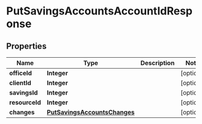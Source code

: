 # PutSavingsAccountsAccountIdResponse

## Properties
Name | Type | Description | Notes
------------ | ------------- | ------------- | -------------
**officeId** | **Integer** |  |  [optional]
**clientId** | **Integer** |  |  [optional]
**savingsId** | **Integer** |  |  [optional]
**resourceId** | **Integer** |  |  [optional]
**changes** | [**PutSavingsAccountsChanges**](PutSavingsAccountsChanges.md) |  |  [optional]
